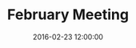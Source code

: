 ---
layout: post
title:  "February Meeting"
date:   2016-02-23 12:00:00
category: infrastructure-facilities
background: During this first meeting of the Infrastructure &amp; Facilities subcommittee we'll take a broad look at the subcommittee meeting schedule, review outcomes from the January public meeting, and discuss the goals of this subcommittee.
agenda: infrastructure-and-community-facilities-agenda-2016-02-23.pdf
documents:
  - title: Meeting Packet
    doc-url: infrastructure-and-community-facilities-packet-2016-02-23.pdf
    doc-type: PDF
  - title: Meeting Slides
    doc-url: infrastructure-and-facilities-presentation-2016-02-23.pdf
    doc-type: PDF
  - title: Goals &amp; Objectives Matrix
    doc-url: goals-and-objectives-matrix-new-infrastructure-and-facilities.pdf
    doc-type: PDF
  - title: Infrastructure &amp; Facilities Notes from January Kick-Off Meeting
    doc-url: infrastructure-and-comminity-facilities-public-meeting-2016-1-26.pdf
    doc-type: PDF
---